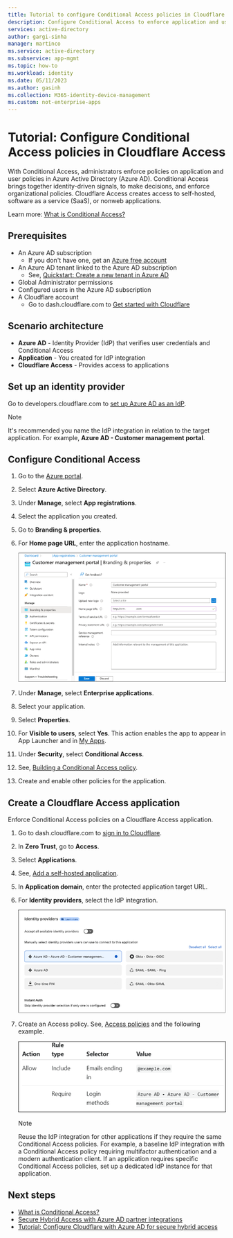 ```yaml
---
title: Tutorial to configure Conditional Access policies in Cloudflare Access
description: Configure Conditional Access to enforce application and user policies in Cloudflare Access
services: active-directory
author: gargi-sinha
manager: martinco
ms.service: active-directory
ms.subservice: app-mgmt
ms.topic: how-to
ms.workload: identity
ms.date: 05/11/2023
ms.author: gasinh
ms.collection: M365-identity-device-management
ms.custom: not-enterprise-apps
---
```


# Tutorial: Configure Conditional Access policies in Cloudflare Access

With Conditional Access, administrators enforce policies on application and user policies in Azure Active Directory (Azure AD). Conditional Access brings together identity-driven signals, to make decisions, and enforce organizational policies. Cloudflare Access creates access to self-hosted, software as a service (SaaS), or nonweb applications.

Learn more: [What is Conditional Access?](../conditional-access/overview.md)

## Prerequisites

* An Azure AD subscription
  * If you don't have one, get an [Azure free account](https://azure.microsoft.com/free/)
* An Azure AD tenant linked to the Azure AD subscription
  * See, [Quickstart: Create a new tenant in Azure AD](../fundamentals/active-directory-access-create-new-tenant.md)
* Global Administrator permissions
* Configured users in the Azure AD subscription  
* A Cloudflare account
  * Go to dash.cloudflare.com to [Get started with Cloudflare](https://dash.cloudflare.com/sign-up?https%3A%2F%2Fone.dash.cloudflare.com%2F)

## Scenario architecture

* **Azure AD** - Identity Provider (IdP) that verifies user credentials and Conditional Access
* **Application** - You created for IdP integration
* **Cloudflare Access** - Provides access to applications

## Set up an identity provider

Go to developers.cloudflare.com to [set up Azure AD as an IdP](https://developers.cloudflare.com/cloudflare-one/identity/idp-integration/azuread/#set-up-azure-ad-as-an-identity-provider).

   > [!NOTE]
   > It's recommended you name the IdP integration in relation to the target application. For example, **Azure AD - Customer management portal**.

## Configure Conditional Access

1. Go to the [Azure portal](https://portal.azure.com/).
2. Select **Azure Active Directory**.
3. Under **Manage**, select **App registrations**.
4. Select the application you created.
5. Go to **Branding & properties**.
6. For **Home page URL**, enter the application hostname.

   ![Screenshot of options and entries for branding and properties.](./media/cloudflare-conditional-access-policies/branding-properties.png)

7. Under **Manage**, select **Enterprise applications**.
8. Select your application.
9. Select **Properties**.
10. For **Visible to users**, select **Yes**. This action enables the app to appear in App Launcher and in [My Apps](https://myapplications.microsoft.com/).
11. Under **Security**, select **Conditional Access**.
12. See, [Building a Conditional Access policy](../conditional-access/concept-conditional-access-policies.md).
13. Create and enable other policies for the application.

## Create a Cloudflare Access application

Enforce Conditional Access policies on a Cloudflare Access application.

1. Go to dash.cloudflare.com to [sign in to Cloudflare](https://dash.cloudflare.com/login).
2. In **Zero Trust**, go to **Access**.
3. Select **Applications**.
4. See, [Add a self-hosted application](https://developers.cloudflare.com/cloudflare-one/applications/configure-apps/self-hosted-apps/).
5. In **Application domain**, enter the protected application target URL.
6. For **Identity providers**, select the IdP integration.

   ![Screenshot of the IdP integration selection on Identity providers.](./media/cloudflare-conditional-access-policies/identity-providers.png)

7. Create an Access policy. See, [Access policies](https://developers.cloudflare.com/cloudflare-one/policies/access/) and the following example. 

   ![Screenshot of an example policy.](./media/cloudflare-conditional-access-policies/access-policy-example.png)

   > [!NOTE]
   > Reuse the IdP integration for other applications if they require the same Conditional Access policies. For example, a baseline IdP integration with a Conditional Access policy requiring multifactor authentication and a modern authentication client. If an application requires specific Conditional Access policies, set up a dedicated IdP instance for that application.

## Next steps

* [What is Conditional Access?](../conditional-access/overview.md)
* [Secure Hybrid Access with Azure AD partner integrations](secure-hybrid-access-integrations.md)
* [Tutorial: Configure Cloudflare with Azure AD for secure hybrid access](cloudflare-azure-ad-integration.md)
